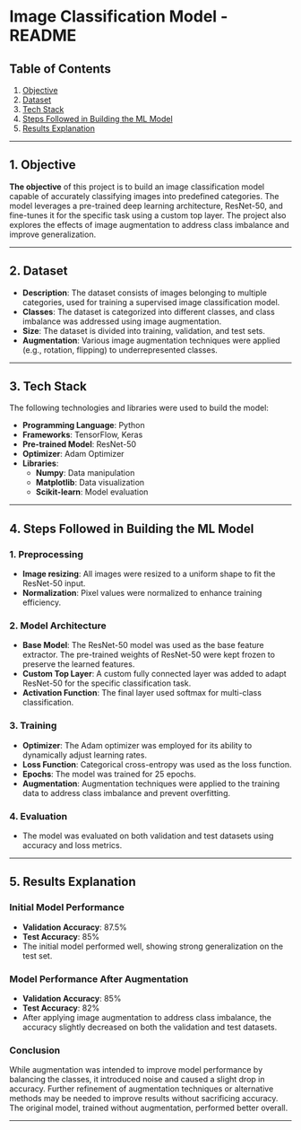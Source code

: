 # Image Classification Model - README

## Table of Contents
1. [Objective](#objective)
2. [Dataset](#dataset)
3. [Tech Stack](#tech-stack)
4. [Steps Followed in Building the ML Model](#steps-followed-in-building-the-ml-model)
5. [Results Explanation](#results-explanation)

---

## 1. Objective <a name="objective"></a>
**The objective** of this project is to build an image classification model capable of accurately classifying images into predefined categories. The model leverages a pre-trained deep learning architecture, ResNet-50, and fine-tunes it for the specific task using a custom top layer. The project also explores the effects of image augmentation to address class imbalance and improve generalization.

---

## 2. Dataset <a name="dataset"></a>
- **Description**: The dataset consists of images belonging to multiple categories, used for training a supervised image classification model.
- **Classes**: The dataset is categorized into different classes, and class imbalance was addressed using image augmentation.
- **Size**: The dataset is divided into training, validation, and test sets.
- **Augmentation**: Various image augmentation techniques were applied (e.g., rotation, flipping) to underrepresented classes.

---

## 3. Tech Stack <a name="tech-stack"></a>
The following technologies and libraries were used to build the model:

- **Programming Language**: Python
- **Frameworks**: TensorFlow, Keras
- **Pre-trained Model**: ResNet-50
- **Optimizer**: Adam Optimizer
- **Libraries**:
  - **Numpy**: Data manipulation
  - **Matplotlib**: Data visualization
  - **Scikit-learn**: Model evaluation

---

## 4. Steps Followed in Building the ML Model <a name="steps-followed-in-building-the-ml-model"></a>

### 1. Preprocessing
- **Image resizing**: All images were resized to a uniform shape to fit the ResNet-50 input.
- **Normalization**: Pixel values were normalized to enhance training efficiency.

### 2. Model Architecture
- **Base Model**: The ResNet-50 model was used as the base feature extractor. The pre-trained weights of ResNet-50 were kept frozen to preserve the learned features.
- **Custom Top Layer**: A custom fully connected layer was added to adapt ResNet-50 for the specific classification task.
- **Activation Function**: The final layer used softmax for multi-class classification.

### 3. Training
- **Optimizer**: The Adam optimizer was employed for its ability to dynamically adjust learning rates.
- **Loss Function**: Categorical cross-entropy was used as the loss function.
- **Epochs**: The model was trained for 25 epochs.
- **Augmentation**: Augmentation techniques were applied to the training data to address class imbalance and prevent overfitting.

### 4. Evaluation
- The model was evaluated on both validation and test datasets using accuracy and loss metrics.

---

## 5. Results Explanation <a name="results-explanation"></a>

### Initial Model Performance
- **Validation Accuracy**: 87.5%
- **Test Accuracy**: 85%
- The initial model performed well, showing strong generalization on the test set.

### Model Performance After Augmentation
- **Validation Accuracy**: 85%
- **Test Accuracy**: 82%
- After applying image augmentation to address class imbalance, the accuracy slightly decreased on both the validation and test datasets.
  
### Conclusion
While augmentation was intended to improve model performance by balancing the classes, it introduced noise and caused a slight drop in accuracy. Further refinement of augmentation techniques or alternative methods may be needed to improve results without sacrificing accuracy. The original model, trained without augmentation, performed better overall.

---
